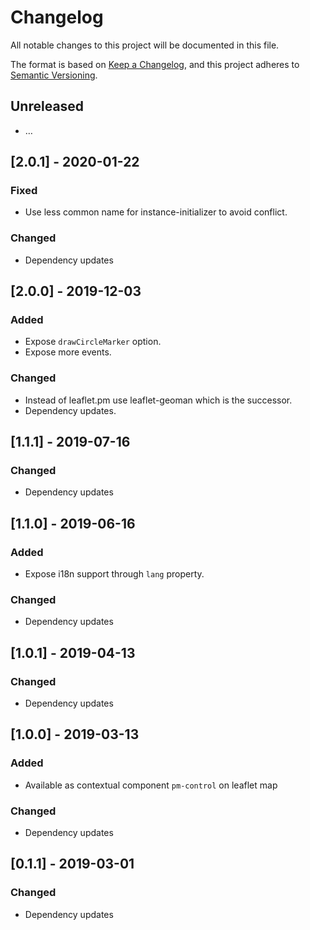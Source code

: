 # Changelog
All notable changes to this project will be documented in this file.

The format is based on [Keep a Changelog](https://keepachangelog.com/en/1.0.0/),
and this project adheres to [Semantic Versioning](https://semver.org/spec/v2.0.0.html).


## Unreleased
- …

## [2.0.1] - 2020-01-22
### Fixed
- Use less common name for instance-initializer to avoid conflict.

### Changed
- Dependency updates

## [2.0.0] - 2019-12-03
### Added
- Expose `drawCircleMarker` option.
- Expose more events.

### Changed
- Instead of leaflet.pm use leaflet-geoman which is the successor.
- Dependency updates.

## [1.1.1] - 2019-07-16
### Changed
- Dependency updates

## [1.1.0] - 2019-06-16
### Added
- Expose i18n support through `lang` property.

### Changed
- Dependency updates

## [1.0.1] - 2019-04-13
### Changed
- Dependency updates

## [1.0.0] - 2019-03-13
### Added
- Available as contextual component `pm-control` on leaflet map

### Changed
- Dependency updates

## [0.1.1] - 2019-03-01
### Changed
- Dependency updates
